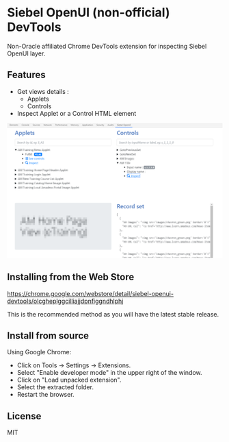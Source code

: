 Siebel OpenUI (non-official) DevTools
=====================================

Non-Oracle affiliated Chrome DevTools extension for inspecting Siebel OpenUI layer.

Features
--------
* Get views details :
    * Applets
    * Controls
* Inspect Applet or a Control HTML element

![OpenUI devtools](./src/img/screenshot.png "OpenUI devtools")

Installing from the Web Store
-----------------------------
https://chrome.google.com/webstore/detail/siebel-openui-devtools/olcgheplggcilliajjdpnfiggndhlphj

This is the recommended method as you will have the latest stable release.

Install from source
-------------------
Using Google Chrome:

* Click on Tools -> Settings -> Extensions.
* Select "Enable developer mode" in the upper right of the window.
* Click on "Load unpacked extension".
* Select the extracted folder.
* Restart the browser.

License
-------
MIT
